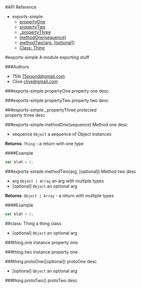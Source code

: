 #API Reference

* exports-simple
  * [propertyOne](#module_exports-simple.propertyOne)
  * [propertyTwo](#module_exports-simple.propertyTwo)
  * [_propertyThree](#module_exports-simple._propertyThree)
  * [methodOne(sequence)](#module_exports-simple.methodOne)
  * [methodTwo(arg, [optional])](#module_exports-simple.methodTwo)
  * [Class: Thing](#module_exports-simple.Thing)
  



#exports-simple
A module exporting stuff

###Authors
* 75lb <75pound@gmail.com>
* Clive <clive@gmail.com>







<a name="module_exports-simple.propertyOne"></a>
###exports-simple.propertyOne
property one desc


<a name="module_exports-simple.propertyTwo"></a>
###exports-simple.propertyTwo
property two desc


<a name="module_exports-simple._propertyThree"></a>
###exports-simple._propertyThree
*protected*  
property three desc





<a name="module_exports-simple.methodOne"></a>
###exports-simple.methodOne(sequence)
Method one desc


- sequence `Object` a sequence of Object instances  


**Returns**: `Thing` - a return with one type


####Example
```js
var blah = 1;
```



<a name="module_exports-simple.methodTwo"></a>
###exports-simple.methodTwo(arg, [optional])
Method two desc


- arg `Object | Array` an arg with multiple types  
- [optional] `Object` an optional arg  


**Returns**: `Object | Array` - a return with multiple types


####Example
```js
var blah = 2;
```






<a name="module_exports-simple.Thing"></a>
##class: Thing
a thing class


- [optional] `Object` an optional arg  






<a name="module_exports-simple.Thing#one"></a>
###thing.one
instance property one


<a name="module_exports-simple.Thing#two"></a>
###thing.two
instance property one





<a name="module_exports-simple.Thing#protoOne"></a>
###thing.protoOne([optional])
protoOne desc


- [optional] `Object` an optional arg  







<a name="module_exports-simple.Thing#protoTwo"></a>
###thing.protoTwo()
protoTwo desc

















